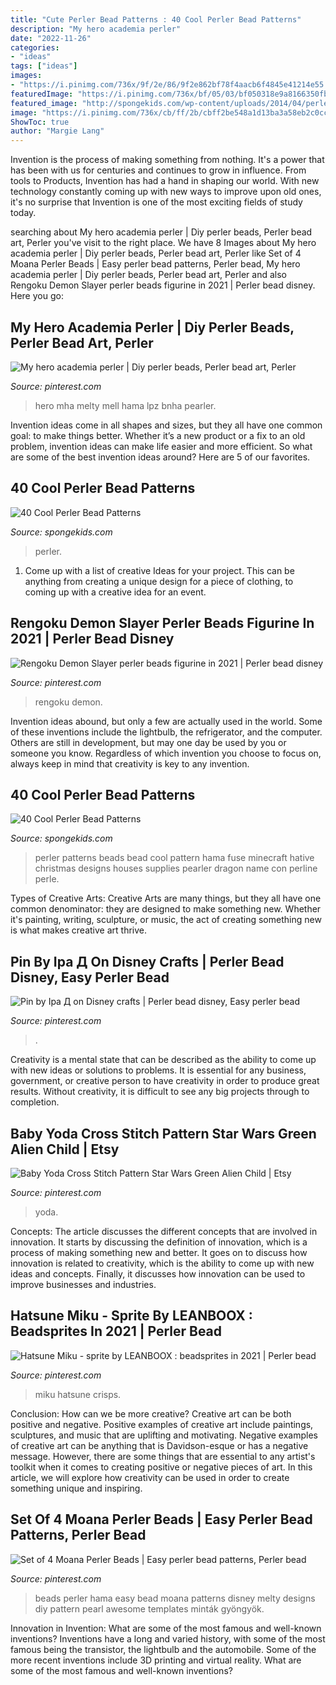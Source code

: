```yaml
---
title: "Cute Perler Bead Patterns : 40 Cool Perler Bead Patterns"
description: "My hero academia perler"
date: "2022-11-26"
categories:
- "ideas"
tags: ["ideas"]
images:
- "https://i.pinimg.com/736x/9f/2e/86/9f2e862bf78f4aacb6f4845e41214e55.jpg"
featuredImage: "https://i.pinimg.com/736x/bf/05/03/bf050318e9a8166350fbe11a686b3d54.jpg"
featured_image: "http://spongekids.com/wp-content/uploads/2014/04/perler-beads-patterns/40-house-pattern.jpg"
image: "https://i.pinimg.com/736x/cb/ff/2b/cbff2be548a1d13ba3a58eb2c0cc534b.jpg"
ShowToc: true
author: "Margie Lang"
---
```



Invention is the process of making something from nothing. It's a power that has been with us for centuries and continues to grow in influence. From tools to Products, Invention has had a hand in shaping our world. With new technology constantly coming up with new ways to improve upon old ones, it's no surprise that Invention is one of the most exciting fields of study today.

	

		
searching about My hero academia perler | Diy perler beads, Perler bead art, Perler you've visit to the right place. We have 8 Images about My hero academia perler | Diy perler beads, Perler bead art, Perler like Set of 4 Moana Perler Beads | Easy perler bead patterns, Perler bead, My hero academia perler | Diy perler beads, Perler bead art, Perler and also Rengoku Demon Slayer perler beads figurine in 2021 | Perler bead disney. Here you go:
		
    
## My Hero Academia Perler | Diy Perler Beads, Perler Bead Art, Perler

<img loading=lazy src="https://i.pinimg.com/736x/9f/2e/86/9f2e862bf78f4aacb6f4845e41214e55.jpg" onerror="this.onerror=null;this.src='https://tse1.mm.bing.net/th?id=OIP.RdZ1O9QW1tdhnY0Pfnl9NAHaJ3&amp;pid=15.1';" alt="My hero academia perler | Diy perler beads, Perler bead art, Perler">

_Source: pinterest.com_

>hero mha melty mell hama lpz bnha pearler. 

	

Invention ideas come in all shapes and sizes, but they all have one common goal: to make things better. Whether it’s a new product or a fix to an old problem, invention ideas can make life easier and more efficient. So what are some of the best invention ideas around? Here are 5 of our favorites.

    
## 40 Cool Perler Bead Patterns

<img loading=lazy src="https://spongekids.com/wp-content/uploads/2014/04/perler-beads-patterns/36-christmas-reindeer.jpg" onerror="this.onerror=null;this.src='https://tse3.mm.bing.net/th?id=OIP.nUaTMnBW8MSifFuxc41BbAHaJ9&amp;pid=15.1';" alt="40 Cool Perler Bead Patterns">

_Source: spongekids.com_

>perler. 

	

1. Come up with a list of creative Ideas for your project. This can be anything from creating a unique design for a piece of clothing, to coming up with a creative idea for an event.

    
## Rengoku Demon Slayer Perler Beads Figurine In 2021 | Perler Bead Disney

<img loading=lazy src="https://i.pinimg.com/736x/bf/05/03/bf050318e9a8166350fbe11a686b3d54.jpg" onerror="this.onerror=null;this.src='https://tse2.mm.bing.net/th?id=OIP.NB4GzBBN_ie6YGyA6ehHzgHaJ3&amp;pid=15.1';" alt="Rengoku Demon Slayer perler beads figurine in 2021 | Perler bead disney">

_Source: pinterest.com_

>rengoku demon. 

	

Invention ideas abound, but only a few are actually used in the world. Some of these inventions include the lightbulb, the refrigerator, and the computer. Others are still in development, but may one day be used by you or someone you know. Regardless of which invention you choose to focus on, always keep in mind that creativity is key to any invention.

    
## 40 Cool Perler Bead Patterns

<img loading=lazy src="http://spongekids.com/wp-content/uploads/2014/04/perler-beads-patterns/40-house-pattern.jpg" onerror="this.onerror=null;this.src='https://tse1.mm.bing.net/th?id=OIP.KHNFOMU6RbCRXMHbiIVEpAAAAA&amp;pid=15.1';" alt="40 Cool Perler Bead Patterns">

_Source: spongekids.com_

>perler patterns beads bead cool pattern hama fuse minecraft hative christmas designs houses supplies pearler dragon name con perline perle. 

	

Types of Creative Arts:
Creative Arts are many things, but they all have one common denominator: they are designed to make something new. Whether it's painting, writing, sculpture, or music, the act of creating something new is what makes creative art thrive.

    
## Pin By Іра Д On Disney Crafts | Perler Bead Disney, Easy Perler Bead

<img loading=lazy src="https://i.pinimg.com/736x/cb/ff/2b/cbff2be548a1d13ba3a58eb2c0cc534b.jpg" onerror="this.onerror=null;this.src='https://tse2.mm.bing.net/th?id=OIP.UA1OjPPfHW5cbi2Q2NQ3egHaJ4&amp;pid=15.1';" alt="Pin by Іра Д on Disney crafts | Perler bead disney, Easy perler bead">

_Source: pinterest.com_

>. 

	

Creativity is a mental state that can be described as the ability to come up with new ideas or solutions to problems. It is essential for any business, government, or creative person to have creativity in order to produce great results. Without creativity, it is difficult to see any big projects through to completion.

    
## Baby Yoda Cross Stitch Pattern Star Wars Green Alien Child | Etsy

<img loading=lazy src="https://i.pinimg.com/736x/14/04/59/140459742e5ad6d18fc3988ca50440b7.jpg" onerror="this.onerror=null;this.src='https://tse3.mm.bing.net/th?id=OIP.mzcVsX-WyXYCY1zTQd0OmQHaE6&amp;pid=15.1';" alt="Baby Yoda Cross Stitch Pattern Star Wars Green Alien Child | Etsy">

_Source: pinterest.com_

>yoda. 

	

Concepts:
The article discusses the different concepts that are involved in innovation. It starts by discussing the definition of innovation, which is a process of making something new and better. It goes on to discuss how innovation is related to creativity, which is the ability to come up with new ideas and concepts. Finally, it discusses how innovation can be used to improve businesses and industries.

    
## Hatsune Miku - Sprite By LEANBOOX : Beadsprites In 2021 | Perler Bead

<img loading=lazy src="https://i.pinimg.com/736x/ab/30/5a/ab305adfb12de73afe60bdb8299b79a1.jpg" onerror="this.onerror=null;this.src='https://tse4.mm.bing.net/th?id=OIP.VLayvw_KhuCEfGeqKqAGtQHaJ4&amp;pid=15.1';" alt="Hatsune Miku - sprite by LEANBOOX : beadsprites in 2021 | Perler bead">

_Source: pinterest.com_

>miku hatsune crisps. 

	

Conclusion: How can we be more creative?
Creative art can be both positive and negative. Positive examples of creative art include paintings, sculptures, and music that are uplifting and motivating. Negative examples of creative art can be anything that is Davidson-esque or has a negative message. However, there are some things that are essential to any artist's toolkit when it comes to creating positive or negative pieces of art. In this article, we will explore how creativity can be used in order to create something unique and inspiring.

    
## Set Of 4 Moana Perler Beads | Easy Perler Bead Patterns, Perler Bead

<img loading=lazy src="https://i.pinimg.com/736x/a7/ac/f2/a7acf2cebcb7523c83cfde8ceb9ddd4f.jpg" onerror="this.onerror=null;this.src='https://tse1.mm.bing.net/th?id=OIP.rUPzjvuV8W6X6kBZivq7jgHaJ3&amp;pid=15.1';" alt="Set of 4 Moana Perler Beads | Easy perler bead patterns, Perler bead">

_Source: pinterest.com_

>beads perler hama easy bead moana patterns disney melty designs diy pattern pearl awesome templates minták gyöngyök. 

	

Innovation in Invention: What are some of the most famous and well-known inventions?
Inventions have a long and varied history, with some of the most famous being the transistor, the lightbulb and the automobile. Some of the more recent inventions include 3D printing and virtual reality. What are some of the most famous and well-known inventions?

